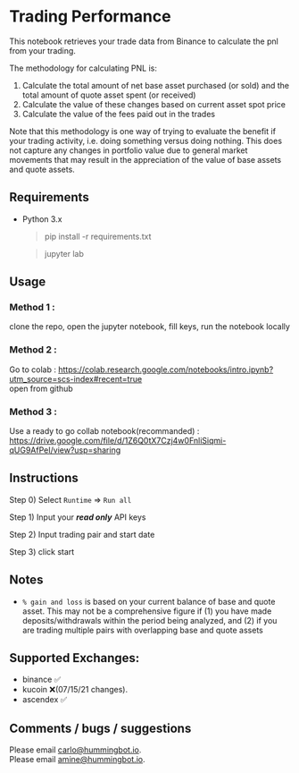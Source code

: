 # Trading Performance

This notebook retrieves your trade data from Binance to calculate the pnl from your trading.

The methodology for calculating PNL is:

1. Calculate the total amount of net base asset purchased (or sold) and the total amount of quote asset spent (or received)
2. Calculate the value of these changes based on current asset spot price
3. Calculate the value of the fees paid out in the trades

Note that this methodology is one way of trying to evaluate the benefit if your trading activity, i.e. doing something versus doing nothing. This does not capture any changes in portfolio value due to general market movements that may result in the appreciation of the value of base assets and quote assets.

## Requirements

-   Python 3.x

    > pip install -r requirements.txt

    > jupyter lab

## Usage

### Method 1 :

clone the repo, open the jupyter notebook, fill keys, run the notebook locally

### Method 2 :

Go to colab : https://colab.research.google.com/notebooks/intro.ipynb?utm_source=scs-index#recent=true  
open from github

### Method 3 :

Use a ready to go collab notebook(recommanded) :  
https://drive.google.com/file/d/1Z6Q0tX7Czj4w0FnliSiqmi-qUG9AfPeI/view?usp=sharing

## Instructions

Step 0) Select `Runtime` => `Run all`

Step 1) Input your **_read only_** API keys

Step 2) Input trading pair and start date

Step 3) click start

## Notes

-   `% gain and loss` is based on your current balance of base and quote asset. This may not be a comprehensive figure if (1) you have made deposits/withdrawals within the period being analyzed, and (2) if you are trading multiple pairs with overlapping base and quote assets

## Supported Exchanges:

-   binance ✅
-   kucoin ❌(07/15/21 changes).
-   ascendex ✅

## Comments / bugs / suggestions

Please email [carlo@hummingbot.io](mailto:carlol@hummingbot.io?subject=Colab:%20Performance%20Sheet).  
Please email [amine@hummingbot.io](mailto:amine@hummingbot.io?subject=Colab:%20Performance%20Sheet).
